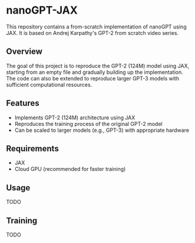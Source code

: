 # nanoGPT-JAX

This repository contains a from-scratch implementation of nanoGPT using JAX. It is based on Andrej Karpathy's GPT-2 from scratch video series.

## Overview

The goal of this project is to reproduce the GPT-2 (124M) model using JAX, starting from an empty file and gradually building up the implementation. The code can also be extended to reproduce larger GPT-3 models with sufficient computational resources.

## Features

- Implements GPT-2 (124M) architecture using JAX
- Reproduces the training process of the original GPT-2 model
- Can be scaled to larger models (e.g., GPT-3) with appropriate hardware

## Requirements

- JAX
- Cloud GPU (recommended for faster training)

## Usage

TODO

## Training

TODO
